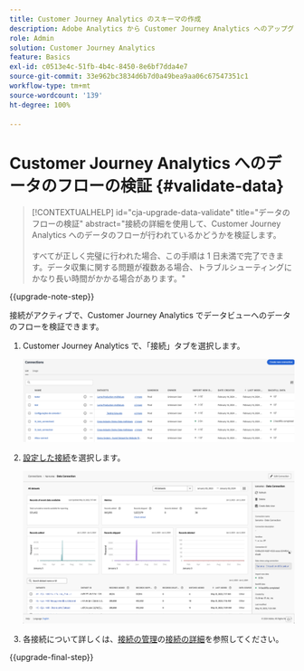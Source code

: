 ```yaml
---
title: Customer Journey Analytics のスキーマの作成
description: Adobe Analytics から Customer Journey Analytics へのアップグレード時に推奨されるパスについて説明します。
role: Admin
solution: Customer Journey Analytics
feature: Basics
exl-id: c0513e4c-51fb-4b4c-8450-8e6bf7dda4e7
source-git-commit: 33e962bc3834d6b7d0a49bea9aa06c67547351c1
workflow-type: tm+mt
source-wordcount: '139'
ht-degree: 100%

---
```


# Customer Journey Analytics へのデータのフローの検証 {#validate-data}

<!-- markdownlint-disable MD034 -->

>[!CONTEXTUALHELP]
>id="cja-upgrade-data-validate"
>title="データのフローの検証"
>abstract="接続の詳細を使用して、Customer Journey Analytics へのデータのフローが行われているかどうかを検証します。<br><br>すべてが正しく完璧に行われた場合、この手順は 1 日未満で完了できます。データ収集に関する問題が複数ある場合、トラブルシューティングにかなり長い時間がかかる場合があります。"

<!-- markdownlint-enable MD034 -->

{{upgrade-note-step}}

接続がアクティブで、Customer Journey Analytics でデータビューへのデータのフローを検証できます。

1. Customer Journey Analytics で、「接続」タブを選択します。

   ![リストビュー](assets/list-view.png)

1. [設定した接続](/help/getting-started/cja-upgrade/cja-upgrade-connection.md)を選択します。

   ![ウィジェットと設定を示すすべてのデータセットウィンドウ](assets/conn-details.png)

1. 各接続について詳しくは、[接続の管理](/help/connections/manage-connections.md)の[接続の詳細](/help/connections/manage-connections.md#manage-connections)を参照してください。

{{upgrade-final-step}}

<!-- Should we duplicate the content here or single source it with /help/connections/manage-connections.md -->
